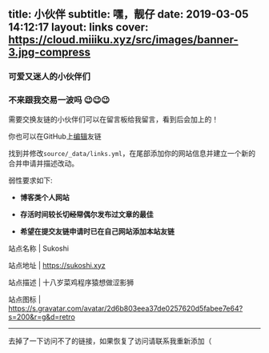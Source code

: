 title: 小伙伴
subtitle: 嘿，靓仔
date: 2019-03-05 14:12:17
layout: links
cover: https://cloud.miiiku.xyz/src/images/banner-3.jpg-compress
---

### 可爱又迷人的小伙伴们

### 不来跟我交易一波吗 😉😉😉

需要交换友链的小伙伴们可以在留言板给我留言，看到后会加上的！

你也可以在GitHub上[编辑](https://github.com/miiiku/hexo-blog/blob/master/source/_data/links.yml)友链

找到并修改`source/_data/links.yml`，在尾部添加你的网站信息并建立一个新的合并申请并描述改动。

弱性要求如下:

- **博客类个人网站**

- **存活时间较长切~~经常~~偶尔发布过文章的最佳**

- **希望在提交友链申请时已在自己网站添加本站友链**

站点名称 | Sukoshi 

站点地址 | https://sukoshi.xyz

站点描述 | 十八岁菜鸡程序猿想做涩影狮 

站点图标 | https://s.gravatar.com/avatar/2d6b803eea37de0257620d5fabee7e64?s=200&r=g&d=retro

---

去掉了一下访问不了的链接，如果恢复了访问请联系我重新添加（
